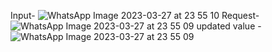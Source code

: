 Input-
![WhatsApp Image 2023-03-27 at 23 55 10](https://user-images.githubusercontent.com/63304179/228050487-14c9040a-449c-4504-ab0b-05ef186f4232.jpg)
Request-
![WhatsApp Image 2023-03-27 at 23 55 09](https://user-images.githubusercontent.com/63304179/228050620-9ff1850d-0df5-4f78-8df0-d7bbf6f53bf1.jpg)
updated value - 
![WhatsApp Image 2023-03-27 at 23 55 09](https://user-images.githubusercontent.com/63304179/228050662-8855d7e0-990f-4c7e-b73d-916c85869fbc.jpg)
